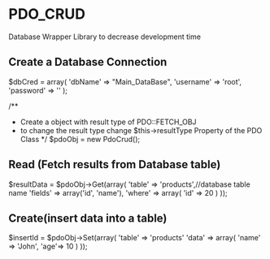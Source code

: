 # PDO_CRUD
Database Wrapper Library to decrease development time
## Create a Database Connection
$dbCred = array(
            'dbName' => "Main_DataBase",
            'username' => 'root',
            'password' => ''
            );

/**
* Create a object with result type of PDO::FETCH_OBJ
* to change the result type change $this->resultType Property of the PDO Class
*/
$pdoObj = new PdoCrud();

## Read (Fetch results from Database table)
$resultData = $pdoObj->Get(array(
                            'table' => 'products',//database table name
                            'fields' => array('id', 'name'),
                            'where' => array(
                                        'id' => 20
                                        )
                            ));
## Create(insert data into a table)
$insertId = $pdoObj->Set(array(
                            'table' => 'products'
                            'data' => array(
                                      'name' => 'John',
                                      'age'=> 10
                            )
                          ));
    
